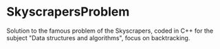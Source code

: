 # SkyscrapersProblem
Solution to the famous problem of the Skyscrapers, coded in C++ for the subject "Data structures and algorithms", focus on backtracking.
